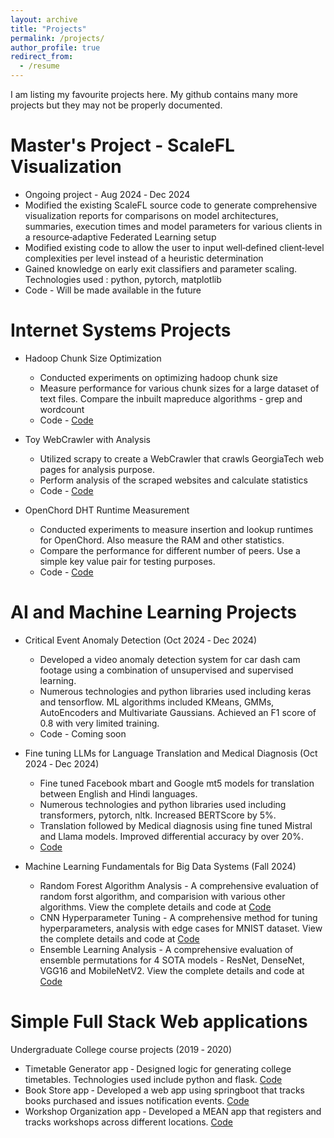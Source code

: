 ```yaml
---
layout: archive
title: "Projects"
permalink: /projects/
author_profile: true
redirect_from:
  - /resume
---
```


<!-- [My GitHub Project](https://github.com/username/repository) -->

I am listing my favourite projects here. My github contains many more projects but they may not be properly documented.

Master's Project - ScaleFL Visualization
======

* Ongoing project - Aug 2024 ‑ Dec 2024
* Modified the existing ScaleFL source code to generate comprehensive visualization reports for comparisons on model architectures, summaries, execution times and model parameters for  various clients in a resource‑adaptive Federated Learning setup
* Modified existing code to allow the user to input well‑defined client‑level complexities per level instead of a heuristic determination
* Gained knowledge on early exit classifiers and parameter scaling. Technologies used : python, pytorch, matplotlib
* Code - Will be made available in the future



Internet Systems Projects
======

* Hadoop Chunk Size Optimization
  * Conducted experiments on optimizing hadoop chunk size
  * Measure performance for various chunk sizes for a large dataset of text files. Compare the inbuilt mapreduce algorithms - grep and wordcount
  * Code - [Code](https://github.com/SathvikKP/Hadoop_Chunk_Size)


* Toy WebCrawler with Analysis
  * Utilized scrapy to create a WebCrawler that crawls GeorgiaTech web pages for analysis purpose.
  * Perform analysis of the scraped websites and calculate statistics
  * Code - [Code](https://github.com/SathvikKP/web_crawler)


* OpenChord DHT Runtime Measurement
  * Conducted experiments to measure insertion and lookup runtimes for OpenChord. Also measure the RAM and other statistics.
  * Compare the performance for different number of peers. Use a simple key value pair for testing purposes.
  * Code -  [Code](https://github.com/SathvikKP/OpenChordTests)



AI and Machine Learning Projects
======

* Critical Event Anomaly Detection  (Oct 2024 ‑ Dec 2024)
  * Developed a video anomaly detection system for car dash cam footage using a combination of unsupervised and supervised learning.
  * Numerous technologies and python libraries used including keras and tensorflow. ML algorithms included KMeans, GMMs, AutoEncoders and Multivariate Gaussians. Achieved an F1 score of 0.8 with very limited training.
  * Code - Coming soon


* Fine tuning LLMs for Language Translation and Medical Diagnosis (Oct 2024 ‑ Dec 2024)
  * Fine tuned Facebook mbart and Google mt5 models for translation between English and Hindi languages.
  * Numerous technologies and python libraries used including transformers, pytorch, nltk. Increased BERTScore by 5%.
  * Translation followed by Medical diagnosis using fine tuned Mistral and Llama models. Improved differential accuracy by over 20%.
  * [Code](https://github.com/SathvikKP/LLM_Translation_Eng_Hindi)


* Machine Learning Fundamentals for Big Data Systems (Fall 2024)
  * Random Forest Algorithm Analysis - A comprehensive evaluation of random forst algorithm, and comparision with various other algorithms. View the complete details and code at [Code](https://github.com/SathvikKP/Random_forests_analysis)
  * CNN Hyperparameter Tuning - A comprehensive method for tuning hyperparameters, analysis with edge cases for MNIST dataset. View the complete details and code at [Code](https://github.com/SathvikKP/CNN_Hyperparameter_MNIST)
  * Ensemble Learning Analysis - A comprehensive evaluation of ensemble permutations for 4 SOTA models - ResNet, DenseNet, VGG16 and MobileNetV2. View the complete details and code at [Code](https://github.com/SathvikKP/Ensemble_Learning_CIFAR10)


  
Simple Full Stack Web applications 
======

Undergraduate College course projects (2019 ‑ 2020)
* Timetable Generator app ‑ Designed logic for generating college timetables. Technologies used include python and flask. [Code](https://github.com/SathvikKP/DBMSProject)
* Book Store app ‑ Developed a web app using springboot that tracks books purchased and issues notification events. [Code](https://github.com/SathvikKP/Java-MicroServices-Project)
* Workshop Organization app ‑ Developed a MEAN app that registers and tracks workshops across different locations. [Code](https://github.com/SathvikKP/workshopdetails)


